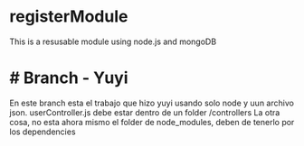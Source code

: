 # registerModule

This is a resusable module using node.js and mongoDB


# # Branch - Yuyi
En este branch esta el trabajo que hizo yuyi usando solo node y uun archivo json. userController.js debe estar dentro de un folder /controllers
La otra cosa, no esta ahora mismo el folder de node_modules, deben de tenerlo por los dependencies
